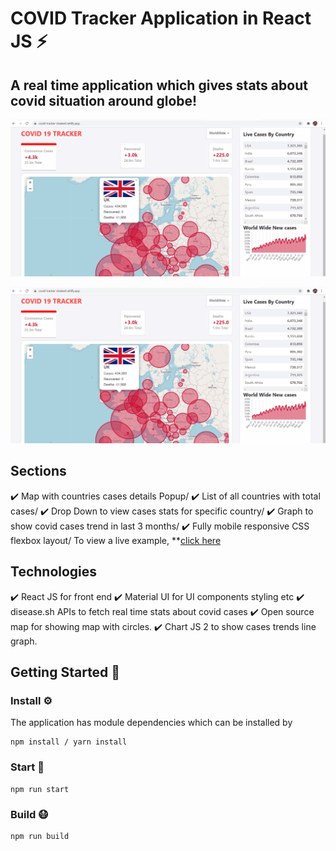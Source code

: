 # COVID Tracker Application in React JS ⚡️

## A real time application which gives stats about covid situation around globe!

![](covidApp.gif)

<p align="center"> 
  <kbd>
<img src="./covidApp.gif"></img>
  </kbd>
</p>

## Sections

✔️ Map with countries cases details Popup/
✔️ List of all countries with total cases/
✔️ Drop Down to view cases stats for specific country/
✔️ Graph to show covid cases trend in last 3 months/
✔️ Fully mobile responsive CSS flexbox layout/
To view a live example, \*\*[click here](https://covid-tracker-shakeel.netlify.app/)

## Technologies

✔️ React JS for front end
✔️ Material UI for UI components styling etc
✔️ disease.sh APIs to fetch real time stats about covid cases
✔️ Open source map for showing map with circles.
✔️ Chart JS 2 to show cases trends line graph.

## Getting Started 🚀

### Install ⚙️

The application has module dependencies which can be installed by

```
npm install / yarn install
```

### Start 🏃

```
npm run start
```

### Build 😷

```
npm run build
```
